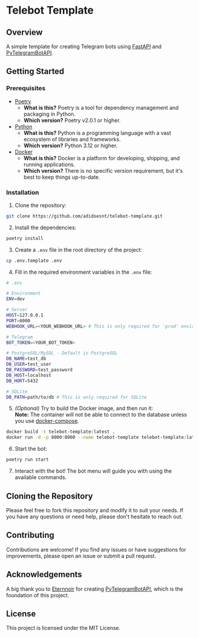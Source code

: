 # Telebot Template

## Overview

A simple template for creating Telegram bots using [FastAPI](https://fastapi.tiangolo.com/) and [PyTelegramBotAPI](https://github.com/eternnoir/pyTelegramBotAPI).

## Getting Started

### Prerequisites

-   [Poetry](https://python-poetry.org/)
    -   **What is this?** Poetry is a tool for dependency management and packaging in Python.
    -   **Which version?** Poetry v2.0.1 or higher.
-   [Python](https://www.python.org/downloads/)
    -   **What is this?** Python is a programming language with a vast ecosystem of libraries and frameworks.
    -   **Which version?** Python 3.12 or higher.
-   [Docker](https://www.docker.com/)
    -   **What is this?** Docker is a platform for developing, shipping, and running applications.
    -   **Which version?** There is no specific version requirement, but it's best to keep things up-to-date.

### Installation

1. Clone the repository:

```bash
git clone https://github.com/adidoesnt/telebot-template.git
```

2. Install the dependencies:

```bash
poetry install
```

3. Create a `.env` file in the root directory of the project:

```bash
cp .env.template .env
```

4. Fill in the required environment variables in the `.env` file:

```bash
# .env

# Environment
ENV=dev

# Server
HOST=127.0.0.1
PORT=8000
WEBHOOK_URL=<YOUR_WEBHOOK_URL> # This is only required for 'prod' environment

# Telegram
BOT_TOKEN=<YOUR_BOT_TOKEN>

# PostgreSQL/MySQL - Default is PostgreSQL
DB_NAME=test_db
DB_USER=test_user
DB_PASSWORD=test_password
DB_HOST=localhost
DB_HORT=5432

# SQLite
DB_PATH=path/to/db # This is only required for SQLite
```

5. *(Optional)* Try to build the Docker image, and then run it:  
   **Note:** The container will not be able to connect to the database unless you use [docker-compose](https://docs.docker.com/compose/).

```bash
docker build -t telebot-template:latest .
docker run -d -p 8000:8000 --name telebot-template telebot-template:latest
```

6. Start the bot:

```bash
poetry run start
```

7. Interact with the bot! The bot menu will guide you with using the available commands.

## Cloning the Repository

Please feel free to fork this repository and modify it to suit your needs. If you have any questions or need help, please don't hesitate to reach out.

## Contributing

Contributions are welcome! If you find any issues or have suggestions for improvements, please open an issue or submit a pull request.

## Acknowledgements

A big thank you to [Eternnoir](https://github.com/eternnoir) for creating [PyTelegramBotAPI](https://github.com/eternnoir/pyTelegramBotAPI), which is the foundation of this project.

## License

This project is licensed under the MIT License.

